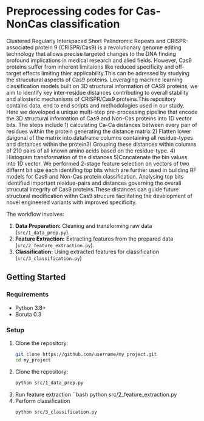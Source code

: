 # Preprocessing codes for Cas-NonCas classification

Clustered Regularly Interspaced Short Palindromic Repeats and CRISPR-associated protein 9 (CRISPR/Cas9) is a revolutionary genome editing technology that allows precise targeted changes to the DNA finding profound implications in medical research and alied fields. However, Cas9 proteins suffer from inherent limitaions like reduced specificity and off-target effects limiting thier applicability.This can be adressed by studying the strucutural aspects of Cas9 proteins. Leveraging machine learning classification models built on 3D structural information of CAS9 proteins, we aim to identify key inter-residue distances contributing to overall stability and allosteric mechanisms of CRISPR/Cas9 proteins.This repository contains data, end to end scripts and methodologies used in our study. Here we developed a unique multi-step pre-processing pipeline that encode the 3D structural information of Cas9 and Non-Cas proteins into 1D vector bits. The steps include 1) calculating Ca-Ca distances between every pair of residues within the protein generating the distance matrix 2) Flatten lower daigonal of the matrix into dataframe columns containing all residue-types and distances within the protein3) Grouping these distances within columns of 210 pairs of all known amino acids based on the residue-type. 4) Histogram transformation of the distances 5)Concatenate the bin values into 1D vector. We performed 2-stage feature selection on vectors of two differnt bit size each identifing top bits which are further used in building RF models for Cas9 and Non-Cas protein classification. Analysing top bits identified important residue-pairs and distances governing the overall strucutal integrity of Cas9 proteins.These distances can guide future structural modification withn Cas9 strucure facilitating the development of novel engineered variants with improved specificity. 

The workflow involves:
1. **Data Preparation:** Cleaning and transforming raw data (`src/1_data_prep.py`).
2. **Feature Extraction:** Extracting features from the prepared data (`src/2_feature_extraction.py`).
3. **Classification:** Using extracted features for classification (`src/3_classification.py`)


## Getting Started

### Requirements
- Python 3.8+
- Boruta 0.3

### Setup
1. Clone the repository:
   ```bash
   git clone https://github.com/username/my_project.git
   cd my_project
2. Clone the repository:
   ```bash
   python src/1_data_prep.py
3. Run feature extraction
   ``bash
   python src/2_feature_extraction.py
4. Perform classification
   ````bash
   python src/3_classification.py

